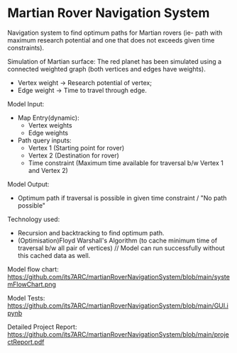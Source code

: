 # Martian Rover Navigation System
Navigation system to find optimum paths for Martian rovers (ie- path with maximum research potential and one that does not exceeds given time constraints).

Simulation of Martian surface:
The red planet has been simulated using a connected weighted graph (both vertices and edges have weights).
- Vertex weight -> Research potential of vertex;
- Edge weight -> Time to travel through edge.

Model Input:    
  - Map Entry(dynamic):   
     - Vertex weights
     - Edge weights   
  - Path query inputs:
    - Vertex 1 (Starting point for rover)
    - Vertex 2 (Destination for rover)
    - Time constraint (Maximum time available for traversal b/w Vertex 1 and Vertex 2) 
  
Model Output:
   - Optimum path if traversal is possible in given time constraint / "No path possible"


Technology used:
  - Recursion and backtracking to find optimum path.
  - (Optimisation)Floyd Warshall's Algorithm (to cache minimum time of traversal b/w all pair of vertices) // Model can run successfully without this cached data as well.

Model flow chart: https://github.com/its7ARC/martianRoverNavigationSystem/blob/main/systemFlowChart.png

Model Tests: https://github.com/its7ARC/martianRoverNavigationSystem/blob/main/GUI.ipynb 

Detailed Project Report: https://github.com/its7ARC/martianRoverNavigationSystem/blob/main/projectReport.pdf
